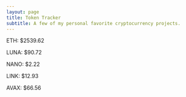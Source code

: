 ```yaml
---
layout: page
title: Token Tracker
subtitle: A few of my personal favorite cryptocurrency projects.
---
```


<!--BEGINCRYPTOINPUT-->
ETH: $2539.62

LUNA: $90.72

NANO: $2.22

LINK: $12.93

AVAX: $66.56

<!--ENDCRYPTOINPUT-->
